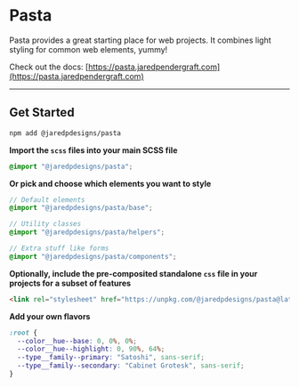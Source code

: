 # Pasta

Pasta provides a great starting place for web projects. It combines light styling for common web elements, yummy!

Check out the docs: [https://pasta.jaredpendergraft.com](https://pasta.jaredpendergraft.com)

***

## Get Started

```bash
npm add @jaredpdesigns/pasta
```

**Import the `scss` files into your main SCSS file**

```scss
@import "@jaredpdesigns/pasta";
```

**Or pick and choose which elements you want to style**

```scss
// Default elements
@import "@jaredpdesigns/pasta/base";

// Utility classes
@import "@jaredpdesigns/pasta/helpers";

// Extra stuff like forms
@import "@jaredpdesigns/pasta/components";
```

**Optionally, include the pre-composited standalone `css` file in your projects for a subset of features**

```html
<link rel="stylesheet" href="https://unpkg.com/@jaredpdesigns/pasta@latest/pasta.css"/>
```

**Add your own flavors**

```css
:root {
  --color__hue--base: 0, 0%, 0%;
  --color__hue--highlight: 0, 90%, 64%;
  --type__family--primary: "Satoshi", sans-serif;
  --type__family--secondary: "Cabinet Grotesk", sans-serif;
}
```